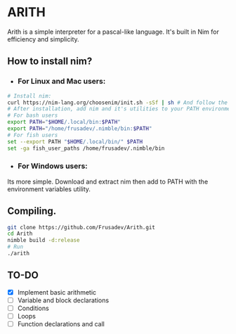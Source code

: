 # ARITH

Arith is a simple interpreter for a pascal-like language. It's built in Nim for efficiency and simplicity.

## How to install nim?

- ### For Linux and Mac users:

```bash
# Install nim:
curl https://nim-lang.org/choosenim/init.sh -sSf | sh # And follow the instrunctions
# After installation, add nim and it's utilities to your PATH environment variable:
# For bash users
export PATH="$HOME/.local/bin:$PATH"
export PATH="/home/frusadev/.nimble/bin:$PATH"
# For fish users
set --export PATH "$HOME/.local/bin/" $PATH
set -ga fish_user_paths /home/frusadev/.nimble/bin
```

- ### For Windows users:

Its more simple. Download and extract nim then add to PATH with the environment variables utility.

## Compiling.

```bash
git clone https://github.com/Frusadev/Arith.git
cd Arith
nimble build -d:release
# Run
./arith
```



## TO-DO

- [x] Implement basic arithmetic
- [ ] Variable and block declarations
- [ ] Conditions
- [ ] Loops
- [ ] Function declarations and call
